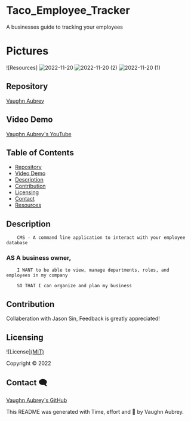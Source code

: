 # Taco_Employee_Tracker
A businesses guide to tracking your employees 


# Pictures
![Resources] 
![2022-11-20](https://user-images.githubusercontent.com/103152585/203450049-7279a006-f774-4326-ad9a-12a737484015.png)
![2022-11-20 (2)](https://user-images.githubusercontent.com/103152585/203450084-4ef7a636-4ddc-4c15-89d8-713e398dedc9.png)
![2022-11-20 (1)](https://user-images.githubusercontent.com/103152585/203450099-4fd19171-5384-4e23-96ef-174afc57d294.png)

## Repository 

[Vaughn Aubrey](https://github.com/vaubrey7/Taco_Employee_Tracker)


## Video Demo 

[Vaughn Aubrey's YouTube]([https://www.youtube.com](https://youtu.be/6hZewaV-ql8))

## Table of Contents ##

- [Repository](#Repository-)
- [Video Demo](#Video-Demo-)
- [Description](#Description-)
- [Contribution](#Contribution-)
- [Licensing](#Licensing-)
- [Contact](#Contact-)
- [Resources](#pictures-)
## Description 

        CMS - A command line application to interact with your employee database

### AS A business owner,
      
        I WANT to be able to view, manage departments, roles, and employees in my company

        SO THAT I can organize and plan my business


## Contribution 

Collaberation with Jason Sin, Feedback is greatly appreciated!


## Licensing 

![License]<a href="https://mit-license.org/">(MIT)</a> 



Copyright &copy; 2022


## Contact 🗨

[Vaughn Aubrey's GitHub](https://github.com/vaubrey7)

This README was generated with Time, effort and 🤍 by Vaughn Aubrey.
